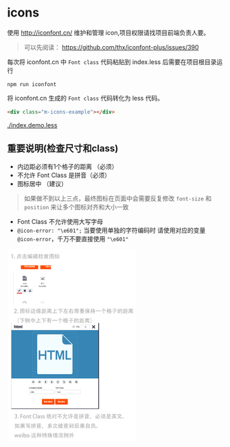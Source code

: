 # icons

使用 http://iconfont.cn/ 维护和管理 icon,项目权限请找项目前端负责人要。

> 可以先阅读： https://github.com/thx/iconfont-plus/issues/390

每次将 iconfont.cn 中 `Font class` 代码粘贴到 index.less 后需要在项目根目录运行

```
npm run iconfont
```
将 iconfont.cn 生成的 `Font class` 代码转化为 less 代码。

````html
<div class="m-icons-example"></div>
````

<link rel="stylesheet" href="./index.demo.less">


[./index.demo.less](./index.demo.less)

## 重要说明(检查尺寸和class)

- 内边距必须有1个格子的距离 （必须）
- 不允许 Font Class 是拼音（必须）
- 图标居中 （建议）

> 如果做不到以上三点，最终图标在页面中会需要反复修改 `font-size` 和 `position` 来让多个图标对齐和大小一致

- Font Class 不允许使用大写字母
- `@icon-error: "\e601";` 当要使用单独的字符编码时 请使用对应的变量 `@icon-error`，千万不要直接使用 `"\e601"`

<img src="./edit.gif" style="width:300px;"  alt="" />
